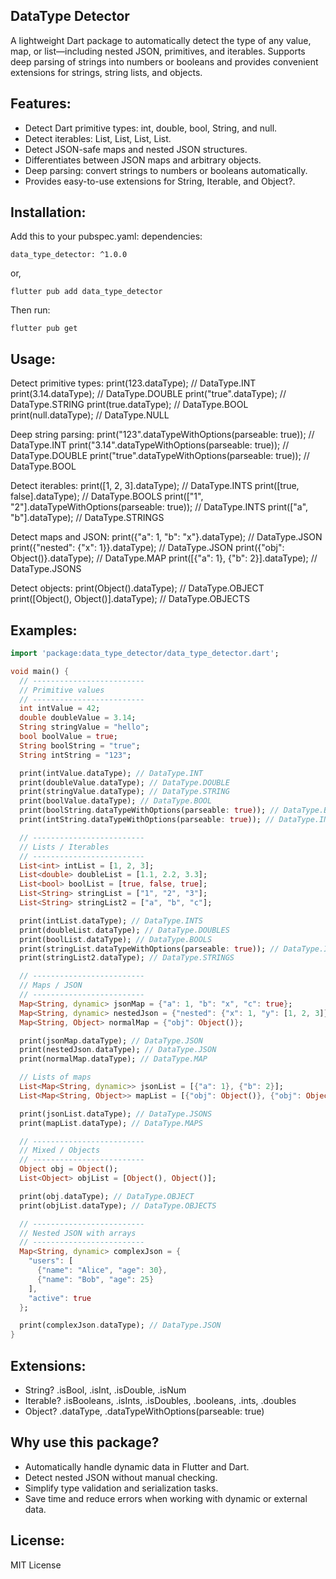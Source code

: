 ## DataType Detector

A lightweight Dart package to automatically detect the type of any value, map, or list—including
nested JSON, primitives, and iterables. Supports deep parsing of strings into numbers or booleans
and provides convenient extensions for strings, string lists, and objects.

## Features:

- Detect Dart primitive types: int, double, bool, String, and null.
- Detect iterables: List<int>, List<double>, List<bool>, List<String>.
- Detect JSON-safe maps and nested JSON structures.
- Differentiates between JSON maps and arbitrary objects.
- Deep parsing: convert strings to numbers or booleans automatically.
- Provides easy-to-use extensions for String, Iterable<String>, and Object?.

## Installation:

Add this to your pubspec.yaml:
dependencies:

```base
data_type_detector: ^1.0.0
```

or,

```shell
flutter pub add data_type_detector
```

Then run:

```shell
flutter pub get
```

## Usage:

Detect primitive types:
print(123.dataType); // DataType.INT
print(3.14.dataType); // DataType.DOUBLE
print("true".dataType); // DataType.STRING
print(true.dataType); // DataType.BOOL
print(null.dataType); // DataType.NULL

Deep string parsing:
print("123".dataTypeWithOptions(parseable: true)); // DataType.INT
print("3.14".dataTypeWithOptions(parseable: true)); // DataType.DOUBLE
print("true".dataTypeWithOptions(parseable: true)); // DataType.BOOL

Detect iterables:
print([1, 2, 3].dataType); // DataType.INTS
print([true, false].dataType); // DataType.BOOLS
print(["1", "2"].dataTypeWithOptions(parseable: true)); // DataType.INTS
print(["a", "b"].dataType); // DataType.STRINGS

Detect maps and JSON:
print({"a": 1, "b": "x"}.dataType); // DataType.JSON
print({"nested": {"x": 1}}.dataType); // DataType.JSON
print({"obj": Object()}.dataType); // DataType.MAP
print([{"a": 1}, {"b": 2}].dataType); // DataType.JSONS

Detect objects:
print(Object().dataType); // DataType.OBJECT
print([Object(), Object()].dataType); // DataType.OBJECTS

## Examples:
```dart
import 'package:data_type_detector/data_type_detector.dart';

void main() {
  // -------------------------
  // Primitive values
  // -------------------------
  int intValue = 42;
  double doubleValue = 3.14;
  String stringValue = "hello";
  bool boolValue = true;
  String boolString = "true";
  String intString = "123";

  print(intValue.dataType); // DataType.INT
  print(doubleValue.dataType); // DataType.DOUBLE
  print(stringValue.dataType); // DataType.STRING
  print(boolValue.dataType); // DataType.BOOL
  print(boolString.dataTypeWithOptions(parseable: true)); // DataType.BOOL
  print(intString.dataTypeWithOptions(parseable: true)); // DataType.INT

  // -------------------------
  // Lists / Iterables
  // -------------------------
  List<int> intList = [1, 2, 3];
  List<double> doubleList = [1.1, 2.2, 3.3];
  List<bool> boolList = [true, false, true];
  List<String> stringList = ["1", "2", "3"];
  List<String> stringList2 = ["a", "b", "c"];

  print(intList.dataType); // DataType.INTS
  print(doubleList.dataType); // DataType.DOUBLES
  print(boolList.dataType); // DataType.BOOLS
  print(stringList.dataTypeWithOptions(parseable: true)); // DataType.INTS
  print(stringList2.dataType); // DataType.STRINGS

  // -------------------------
  // Maps / JSON
  // -------------------------
  Map<String, dynamic> jsonMap = {"a": 1, "b": "x", "c": true};
  Map<String, dynamic> nestedJson = {"nested": {"x": 1, "y": [1, 2, 3]}};
  Map<String, Object> normalMap = {"obj": Object()};

  print(jsonMap.dataType); // DataType.JSON
  print(nestedJson.dataType); // DataType.JSON
  print(normalMap.dataType); // DataType.MAP

  // Lists of maps
  List<Map<String, dynamic>> jsonList = [{"a": 1}, {"b": 2}];
  List<Map<String, Object>> mapList = [{"obj": Object()}, {"obj": Object()}];

  print(jsonList.dataType); // DataType.JSONS
  print(mapList.dataType); // DataType.MAPS

  // -------------------------
  // Mixed / Objects
  // -------------------------
  Object obj = Object();
  List<Object> objList = [Object(), Object()];

  print(obj.dataType); // DataType.OBJECT
  print(objList.dataType); // DataType.OBJECTS

  // -------------------------
  // Nested JSON with arrays
  // -------------------------
  Map<String, dynamic> complexJson = {
    "users": [
      {"name": "Alice", "age": 30},
      {"name": "Bob", "age": 25}
    ],
    "active": true
  };

  print(complexJson.dataType); // DataType.JSON
}
```
## Extensions:

- String?
  .isBool, .isInt, .isDouble, .isNum
- Iterable<String>?
  .isBooleans, .isInts, .isDoubles, .booleans, .ints, .doubles
- Object?
  .dataType, .dataTypeWithOptions(parseable: true)

## Why use this package?

- Automatically handle dynamic data in Flutter and Dart.
- Detect nested JSON without manual checking.
- Simplify type validation and serialization tasks.
- Save time and reduce errors when working with dynamic or external data.

## License:

MIT License
